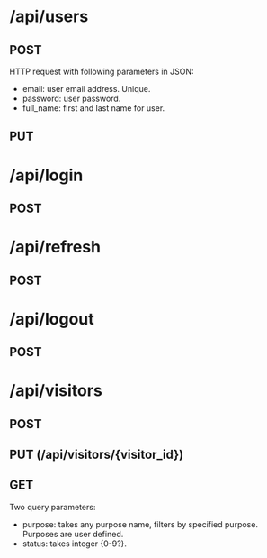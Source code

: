 # /api/users
## POST
HTTP request with following parameters in JSON:
- email: user email address. Unique.
- password: user password.
- full_name: first and last name for user.
## PUT
# /api/login
## POST
# /api/refresh
## POST
# /api/logout
## POST
# /api/visitors
## POST
## PUT (/api/visitors/{visitor_id})
## GET
Two query parameters:
- purpose: takes any purpose name, filters by specified purpose. Purposes are user defined.
- status: takes integer {0-9?}.

